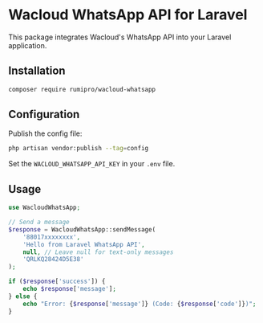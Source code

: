 # Wacloud WhatsApp API for Laravel

This package integrates Wacloud's WhatsApp API into your Laravel application.

## Installation
```bash
composer require rumipro/wacloud-whatsapp
```

## Configuration
Publish the config file:
```bash
php artisan vendor:publish --tag=config
```

Set the `WACLOUD_WHATSAPP_API_KEY` in your `.env` file.

## Usage
```php
use WacloudWhatsApp;

// Send a message
$response = WacloudWhatsApp::sendMessage(
    '88017xxxxxxxx',
    'Hello from Laravel WhatsApp API',
    null, // Leave null for text-only messages
    'QRLKQ28424D5E38'
);

if ($response['success']) {
    echo $response['message'];
} else {
    echo "Error: {$response['message']} (Code: {$response['code']})";
}
```